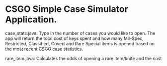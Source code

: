 # CSGO Simple Case Simulator Application. 

case_stats.java: Type in the number of cases you would like to open. The app will return the total cost of keys spent and how many Mil-Spec, Restricted, Classified, Covert and Rare Special items is opened based on the most recent CSGO case statistics. 

rare_item.java: Calculates the odds of opening a rare item/knife and the cost 

